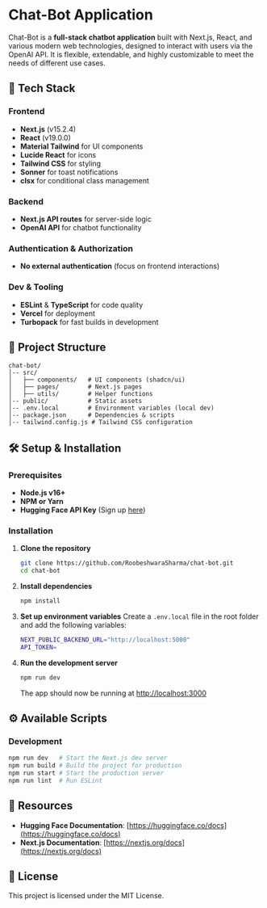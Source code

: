# Chat-Bot Application

Chat-Bot is a **full-stack chatbot application** built with Next.js, React, and various modern web technologies, designed to interact with users via the OpenAI API. It is flexible, extendable, and highly customizable to meet the needs of different use cases.

## 🚀 Tech Stack

### Frontend

- **Next.js** (v15.2.4)
- **React** (v19.0.0)
- **Material Tailwind** for UI components
- **Lucide React** for icons
- **Tailwind CSS** for styling
- **Sonner** for toast notifications
- **clsx** for conditional class management

### Backend

- **Next.js API routes** for server-side logic
- **OpenAI API** for chatbot functionality

### Authentication & Authorization

- **No external authentication** (focus on frontend interactions)

### Dev & Tooling

- **ESLint** & **TypeScript** for code quality
- **Vercel** for deployment
- **Turbopack** for fast builds in development

## 📂 Project Structure

```
chat-bot/
│-- src/
│   ├── components/   # UI components (shadcn/ui)
│   ├── pages/        # Next.js pages
│   ├── utils/        # Helper functions
│-- public/           # Static assets
│-- .env.local        # Environment variables (local dev)
│-- package.json      # Dependencies & scripts
│-- tailwind.config.js # Tailwind CSS configuration
```

## 🛠 Setup & Installation

### Prerequisites

- **Node.js v16+**
- **NPM or Yarn**
- **Hugging Face API Key** (Sign up [here](https://huggingface.co/))

### Installation

1. **Clone the repository**
   ```sh
   git clone https://github.com/RoobeshwaraSharma/chat-bot.git
   cd chat-bot
   ```
2. **Install dependencies**
   ```sh
   npm install
   ```
3. **Set up environment variables**
   Create a `.env.local` file in the root folder and add the following variables:
   ```sh
   NEXT_PUBLIC_BACKEND_URL="http://localhost:5000"
   API_TOKEN=
   ```
4. **Run the development server**
   ```sh
   npm run dev
   ```
   The app should now be running at [http://localhost:3000](http://localhost:3000)

## ⚙️ Available Scripts

### Development

```sh
npm run dev   # Start the Next.js dev server
npm run build # Build the project for production
npm run start # Start the production server
npm run lint  # Run ESLint
```

## 🔗 Resources

- **Hugging Face Documentation**: [https://huggingface.co/docs](https://huggingface.co/docs)
- **Next.js Documentation**: [https://nextjs.org/docs](https://nextjs.org/docs)

## 📌 License

This project is licensed under the MIT License.

